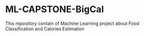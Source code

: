 # ML-CAPSTONE-BigCal
This repository contain of Machine Learning project about Food Classification and Calories Estimation
